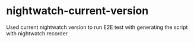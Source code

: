 # nightwatch-current-version
Used current nightwatch version to run E2E test with generating the script with nightwatch recorder
